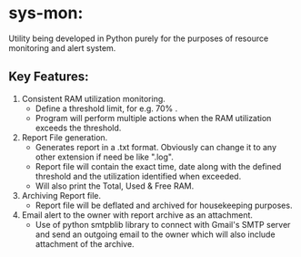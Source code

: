 # sys-mon:

Utility being developed in Python purely for the purposes of resource monitoring and alert system.

## Key Features:
 1. Consistent RAM utilization monitoring. 
    * Define a threshold limit, for e.g. 70% .
    * Program will perform multiple actions when the RAM utilization exceeds the threshold.
 2. Report File generation.
    * Generates report in a .txt format. Obviously can change it to any other extension if need be like ".log".
    * Report file will contain the exact time, date along with the defined threshold and the utilization identified when exceeded.
    * Will also print the Total, Used & Free RAM.
 3. Archiving Report file.
    * Report file will be deflated and archived for housekeeping purposes.
 4. Email alert to the owner with report archive as an attachment.
    * Use of python smtpblib library to connect with Gmail's SMTP server and send an outgoing email to the owner which will also include attachment of the archive.